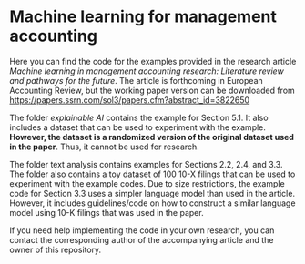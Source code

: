 # Machine learning for management accounting
Here you can find the code for the examples provided in the research article *Machine learning in management accounting research: Literature review and pathways for the future*. The article is forthcoming in European Accounting Review, but the working paper version can be downloaded from https://papers.ssrn.com/sol3/papers.cfm?abstract_id=3822650

The folder *explainable AI* contains the example for Section 5.1. It also includes a dataset that can be used to experiment with the example. **However, the dataset is a randomized version of the original dataset used in the paper**. Thus, it cannot be used for research.

The folder text analysis contains examples for Sections 2.2, 2.4, and 3.3. The folder also contains a toy dataset of 100 10-X filings that can be used to experiment with the example codes. Due to size restrictions, the example code for Section 3.3 uses a simpler language model than used in the article. However, it includes guidelines/code on how to construct a similar language model using 10-K filings that was used in the paper.

If you need help implementing the code in your own research, you can contact the corresponding author of the accompanying article and the owner of this repository.
